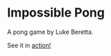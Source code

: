 # Impossible Pong

A pong game by Luke Beretta. 

See it in [action!](https://lukeberetta.github.io/impossible-pong)
